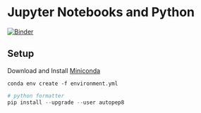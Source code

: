 Jupyter Notebooks and Python
===================================================

[![Binder](https://mybinder.org/badge_logo.svg)](https://mybinder.org/v2/gh/MattSheehanDev/jupyter-notebooks-python/HEAD)


Setup
---------------------------------------

Download and Install [Miniconda](https://docs.conda.io/en/latest/miniconda.html)

```
conda env create -f environment.yml
```

```py
# python formatter
pip install --upgrade --user autopep8
```
